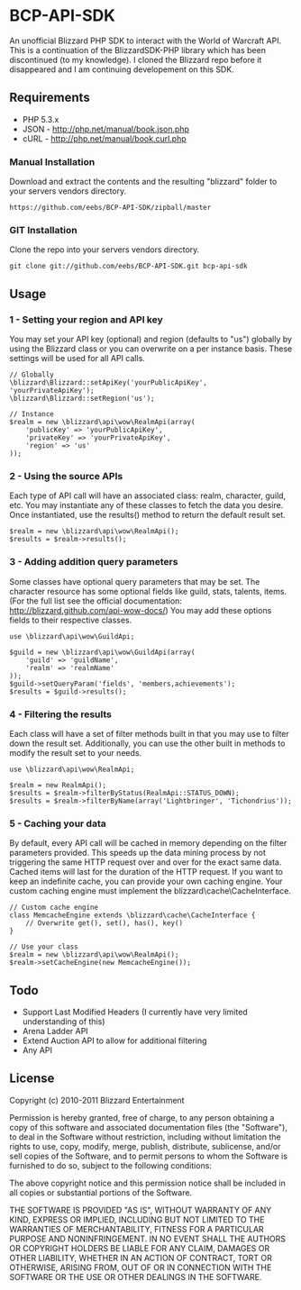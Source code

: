 # BCP-API-SDK #

An unofficial Blizzard PHP SDK to interact with the World of Warcraft API. This is a continuation of the BlizzardSDK-PHP library which has been discontinued (to my knowledge).
I cloned the Blizzard repo before it disappeared and I am continuing developement on this SDK.

## Requirements ##

* PHP 5.3.x
* JSON - http://php.net/manual/book.json.php
* cURL - http://php.net/manual/book.curl.php

### Manual Installation ###

Download and extract the contents and the resulting "blizzard" folder to your servers vendors directory.

	https://github.com/eebs/BCP-API-SDK/zipball/master

### GIT Installation ###

Clone the repo into your servers vendors directory.

	git clone git://github.com/eebs/BCP-API-SDK.git bcp-api-sdk

## Usage ##

### 1 - Setting your region and API key ###

You may set your API key (optional) and region (defaults to "us") globally by using the Blizzard class or you can overwrite on a per instance basis. These settings will be used for all API calls.

	// Globally
	\blizzard\Blizzard::setApiKey('yourPublicApiKey', 'yourPrivateApiKey');
	\blizzard\Blizzard::setRegion('us');

	// Instance
	$realm = new \blizzard\api\wow\RealmApi(array(
		'publicKey' => 'yourPublicApiKey',
		'privateKey' => 'yourPrivateApiKey',
		'region' => 'us'
	));

### 2 - Using the source APIs ###

Each type of API call will have an associated class: realm, character, guild, etc. You may instantiate any of these classes to fetch the data you desire. Once instantiated, use the results() method to return the default result set.

	$realm = new \blizzard\api\wow\RealmApi();
	$results = $realm->results();
	
### 3 - Adding addition query parameters ###

Some classes have optional query parameters that may be set. The character resource has some optional fields like guild, stats, talents, items. (For the full list see the official documentation: http://blizzard.github.com/api-wow-docs/)
You may add these options fields to their respective classes.

	use \blizzard\api\wow\GuildApi;

	$guild = new \blizzard\api\wow\GuildApi(array(
		'guild' => 'guildName',
		'realm' => 'realmName'
	));
	$guild->setQueryParam('fields', 'members,achievements');
	$results = $guild->results();

### 4 - Filtering the results ###

Each class will have a set of filter methods built in that you may use to filter down the result set. Additionally, you can use the other built in methods to modify the result set to your needs.

	use \blizzard\api\wow\RealmApi;

	$realm = new RealmApi();
	$results = $realm->filterByStatus(RealmApi::STATUS_DOWN);
	$results = $realm->filterByName(array('Lightbringer', 'Tichondrius'));

### 5 - Caching your data ###

By default, every API call will be cached in memory depending on the filter parameters provided. This speeds up the data mining process by not triggering the same HTTP request over and over for the exact same data. Cached items will last for the duration of the HTTP request. If you want to keep an indefinite cache, you can provide your own caching engine. Your custom caching engine must implement the blizzard\cache\CacheInterface.

	// Custom cache engine
	class MemcacheEngine extends \blizzard\cache\CacheInterface { 
		// Overwrite get(), set(), has(), key()
	}

	// Use your class
	$realm = new \blizzard\api\wow\RealmApi();
	$realm->setCacheEngine(new MemcacheEngine());

## Todo ##

* Support Last Modified Headers (I currently have very limited understanding of this)
* Arena Ladder API
* Extend Auction API to allow for additional filtering
* Any API

## License ##

Copyright (c) 2010-2011 Blizzard Entertainment

Permission is hereby granted, free of charge, to any person obtaining a copy
of this software and associated documentation files (the "Software"), to deal
in the Software without restriction, including without limitation the rights
to use, copy, modify, merge, publish, distribute, sublicense, and/or sell
copies of the Software, and to permit persons to whom the Software is
furnished to do so, subject to the following conditions:

The above copyright notice and this permission notice shall be included in
all copies or substantial portions of the Software.

THE SOFTWARE IS PROVIDED "AS IS", WITHOUT WARRANTY OF ANY KIND, EXPRESS OR
IMPLIED, INCLUDING BUT NOT LIMITED TO THE WARRANTIES OF MERCHANTABILITY,
FITNESS FOR A PARTICULAR PURPOSE AND NONINFRINGEMENT. IN NO EVENT SHALL THE
AUTHORS OR COPYRIGHT HOLDERS BE LIABLE FOR ANY CLAIM, DAMAGES OR OTHER
LIABILITY, WHETHER IN AN ACTION OF CONTRACT, TORT OR OTHERWISE, ARISING FROM,
OUT OF OR IN CONNECTION WITH THE SOFTWARE OR THE USE OR OTHER DEALINGS IN
THE SOFTWARE.
